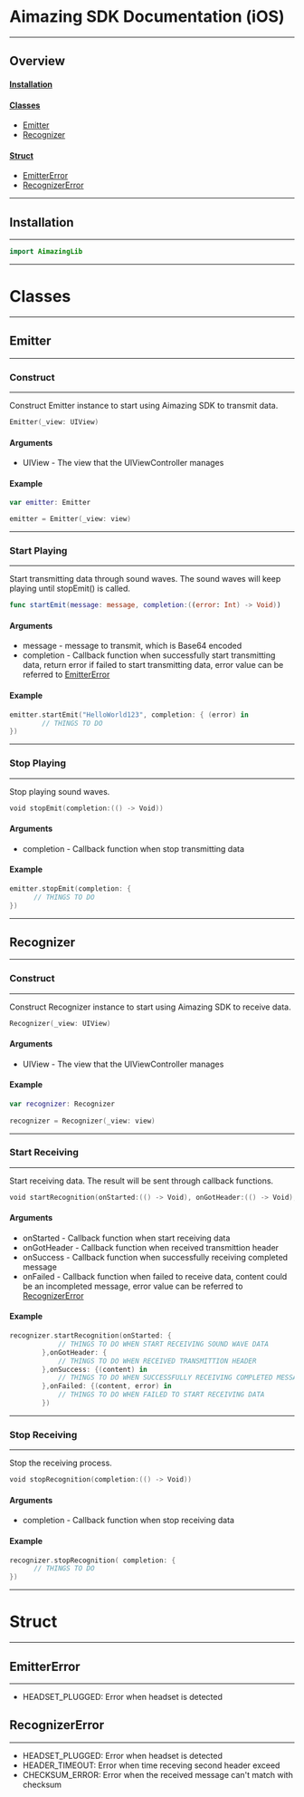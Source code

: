 # Aimazing SDK Documentation (iOS)
---
## Overview

#### [Installation](#installation)

#### [Classes](#classes)
* [Emitter](#emitter)
* [Recognizer](#recognizer)

#### [Struct](#struct-1)
* [EmitterError](#emittererror)
* [RecognizerError](#recognizererror)

---
## Installation
---
```swift
import AimazingLib
```
---
# Classes
---
## Emitter
---
### Construct
---
Construct Emitter instance to start using Aimazing SDK to transmit data.
```swift
Emitter(_view: UIView)
```

#### Arguments
* UIView - The view that the UIViewController manages

#### Example
```swift
var emitter: Emitter

emitter = Emitter(_view: view)
```
---
### Start Playing
---
Start transmitting data through sound waves. The sound waves will keep playing until stopEmit() is called.
```swift
func startEmit(message: message, completion:((error: Int) -> Void))
```

#### Arguments
* message - message to transmit, which is Base64 encoded
* completion - Callback function when successfully start transmitting data, return error if failed to start transmitting data, error value can be referred to [EmitterError](#emittererror)

#### Example
```swift
emitter.startEmit("HelloWorld123", completion: { (error) in
        // THINGS TO DO
})
```

---
### Stop Playing
---
Stop playing sound waves.
```swift
void stopEmit(completion:(() -> Void))
```

#### Arguments
* completion - Callback function when stop transmitting data

#### Example
```swift
emitter.stopEmit(completion: {
      // THINGS TO DO 
})
```
---

## Recognizer
---
### Construct
---
Construct Recognizer instance to start using Aimazing SDK to receive data.
```swift
Recognizer(_view: UIView)
```

#### Arguments
* UIView - The view that the UIViewController manages

#### Example
```swift
var recognizer: Recognizer
    
recognizer = Recognizer(_view: view)
```
---
### Start Receiving
---
Start receiving data. The result will be sent through callback functions. 
```swift
void startRecognition(onStarted:(() -> Void), onGotHeader:(() -> Void), onSuccess:((content: String) -> Void), onFailed:((content, error)  -> Void))
```

#### Arguments
* onStarted - Callback function when start receiving data
* onGotHeader - Callback function when received transmittion header
* onSuccess - Callback function when successfully receiving completed message
* onFailed - Callback function when failed to receive data, content could be an incompleted message, error value can be referred to [RecognizerError](#recognizererror) 

#### Example
```swift
recognizer.startRecognition(onStarted: {
            // THINGS TO DO WHEN START RECEIVING SOUND WAVE DATA
        },onGotHeader: {
            // THINGS TO DO WHEN RECEIVED TRANSMITTION HEADER
        },onSuccess: {(content) in
            // THINGS TO DO WHEN SUCCESSFULLY RECEIVING COMPLETED MESSAGE
        },onFailed: {(content, error) in
            // THINGS TO DO WHEN FAILED TO START RECEIVING DATA
        })
```
---
### Stop Receiving
---
Stop the receiving process.
```swift
void stopRecognition(completion:(() -> Void))
```

#### Arguments
* completion - Callback function when stop receiving data

#### Example
```swift
recognizer.stopRecognition( completion: {
      // THINGS TO DO 
})
```
---
# Struct
---
## EmitterError
---
* HEADSET_PLUGGED: Error when headset is detected

## RecognizerError
---
* HEADSET_PLUGGED: Error when headset is detected
* HEADER_TIMEOUT: Error when time receving second header exceed
* CHECKSUM_ERROR: Error when the received message can't match with checksum
